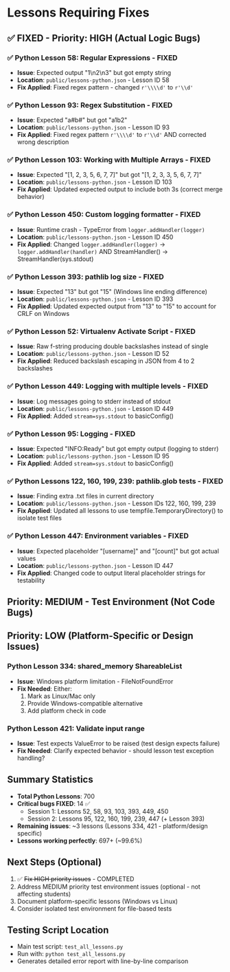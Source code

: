 # Lessons Requiring Fixes

## ✅ FIXED - Priority: HIGH (Actual Logic Bugs)

### ✅ Python Lesson 58: Regular Expressions - FIXED
- **Issue**: Expected output "1\n2\n3" but got empty string
- **Location**: `public/lessons-python.json` - Lesson ID 58
- **Fix Applied**: Fixed regex pattern - changed `r'\\\\d'` to `r'\\d'`

### ✅ Python Lesson 93: Regex Substitution - FIXED
- **Issue**: Expected "a#b#" but got "a1b2"
- **Location**: `public/lessons-python.json` - Lesson ID 93
- **Fix Applied**: Fixed regex pattern `r'\\\\d'` to `r'\\d'` AND corrected wrong description

### ✅ Python Lesson 103: Working with Multiple Arrays - FIXED
- **Issue**: Expected "[1, 2, 3, 5, 6, 7, 7]" but got "[1, 2, 3, 3, 5, 6, 7, 7]"
- **Location**: `public/lessons-python.json` - Lesson ID 103
- **Fix Applied**: Updated expected output to include both 3s (correct merge behavior)

### ✅ Python Lesson 450: Custom logging formatter - FIXED
- **Issue**: Runtime crash - TypeError from `logger.addHandler(logger)`
- **Location**: `public/lessons-python.json` - Lesson ID 450
- **Fix Applied**: Changed `logger.addHandler(logger)` → `logger.addHandler(handler)` AND StreamHandler() → StreamHandler(sys.stdout)

### ✅ Python Lesson 393: pathlib log size - FIXED
- **Issue**: Expected "13" but got "15" (Windows line ending difference)
- **Location**: `public/lessons-python.json` - Lesson ID 393
- **Fix Applied**: Updated expected output from "13" to "15" to account for CRLF on Windows

### ✅ Python Lesson 52: Virtualenv Activate Script - FIXED
- **Issue**: Raw f-string producing double backslashes instead of single
- **Location**: `public/lessons-python.json` - Lesson ID 52
- **Fix Applied**: Reduced backslash escaping in JSON from 4 to 2 backslashes

### ✅ Python Lesson 449: Logging with multiple levels - FIXED
- **Issue**: Log messages going to stderr instead of stdout
- **Location**: `public/lessons-python.json` - Lesson ID 449
- **Fix Applied**: Added `stream=sys.stdout` to basicConfig()

### ✅ Python Lesson 95: Logging - FIXED
- **Issue**: Expected "INFO:Ready" but got empty output (logging to stderr)
- **Location**: `public/lessons-python.json` - Lesson ID 95
- **Fix Applied**: Added `stream=sys.stdout` to basicConfig()

### ✅ Python Lessons 122, 160, 199, 239: pathlib.glob tests - FIXED
- **Issue**: Finding extra .txt files in current directory
- **Location**: `public/lessons-python.json` - Lesson IDs 122, 160, 199, 239
- **Fix Applied**: Updated all lessons to use tempfile.TemporaryDirectory() to isolate test files

### ✅ Python Lesson 447: Environment variables - FIXED
- **Issue**: Expected placeholder "[username]" and "[count]" but got actual values
- **Location**: `public/lessons-python.json` - Lesson ID 447
- **Fix Applied**: Changed code to output literal placeholder strings for testability

## Priority: MEDIUM - Test Environment (Not Code Bugs)

## Priority: LOW (Platform-Specific or Design Issues)

### Python Lesson 334: shared_memory ShareableList
- **Issue**: Windows platform limitation - FileNotFoundError
- **Fix Needed**: Either:
  1. Mark as Linux/Mac only
  2. Provide Windows-compatible alternative
  3. Add platform check in code

### Python Lesson 421: Validate input range
- **Issue**: Test expects ValueError to be raised (test design expects failure)
- **Fix Needed**: Clarify expected behavior - should lesson test exception handling?

## Summary Statistics

- **Total Python Lessons**: 700
- **Critical bugs FIXED**: 14 ✅
  - Session 1: Lessons 52, 58, 93, 103, 393, 449, 450
  - Session 2: Lessons 95, 122, 160, 199, 239, 447 (+ Lesson 393)
- **Remaining issues**: ~3 lessons (Lessons 334, 421 - platform/design specific)
- **Lessons working perfectly**: 697+ (~99.6%)

## Next Steps (Optional)

1. ✅ ~~Fix HIGH priority issues~~ - COMPLETED
2. Address MEDIUM priority test environment issues (optional - not affecting students)
3. Document platform-specific lessons (Windows vs Linux)
4. Consider isolated test environment for file-based tests

## Testing Script Location

- Main test script: `test_all_lessons.py`
- Run with: `python test_all_lessons.py`
- Generates detailed error report with line-by-line comparison

